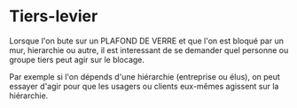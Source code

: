 # Tiers-levier

Lorsque l'on bute sur un PLAFOND DE VERRE et que l'on est bloqué par un mur, hierarchie ou autre, il est interessant de se demander quel personne ou groupe tiers peut agir sur le blocage.

Par exemple si l'on dépends d'une hiérarchie (entreprise ou élus), on peut essayer d'agir pour que les usagers ou clients eux-mêmes agissent sur la hiérarchie.
